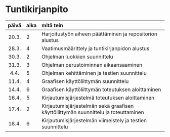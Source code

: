 # Tuntikirjanpito

| päivä | aika | mitä tein  |
| :----:|:-----| :-----|
| 20.3. | 2    | Harjoitustyön aiheen päättäminen ja repositorion alustus |
| 28.3. | 4    | Vaatimusmäärittely ja tuntikirjanpidon alustus|
| 30.3. | 2    | Ohjelman luokkien suunnittelu |
| 31.3. | 3    | Ohjelman perustoiminnan aikaansaaminen|
| 4.4.  | 5    | Ohjelman kehittäminen ja testien suunnittelu|
| 11.4. | 4    | Graafisen käyttöliittymän suunnittelu
| 14.4. | 6    | Graafisen käyttöliittymän toteutuksen aloittaminen|
| 16.4. | 5    | Kirjautumisjärjestelmä toteutuksen aloittaminen|
| 17.4. | 2    | Kirjautumisjärjestelmän sekä graafisen käyttöliittymän suunnittelu ja toteuttaminen|
| 18.4. | 6    | Kirjautumisjärjestelmän viimeistely ja testien suunnittelu|

